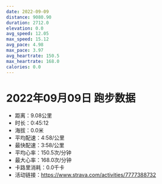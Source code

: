 ```yaml
---
date: 2022-09-09
distance: 9080.90
duration: 2712.0
elevation: 0.0
avg_speed: 12.05
max_speed: 15.12
avg_pace: 4.98
max_pace: 3.97
avg_heartrate: 150.5
max_heartrate: 168.0
calories: 0.0
---
```


# 2022年09月09日 跑步数据

- 距离：9.08公里
- 时长：0:45:12
- 海拔：0.0米
- 平均配速：4:58/公里
- 最快配速：3:58/公里
- 平均心率：150.5次/分钟
- 最大心率：168.0次/分钟
- 卡路里消耗：0.0千卡
- 活动链接：https://www.strava.com/activities/7777388732
